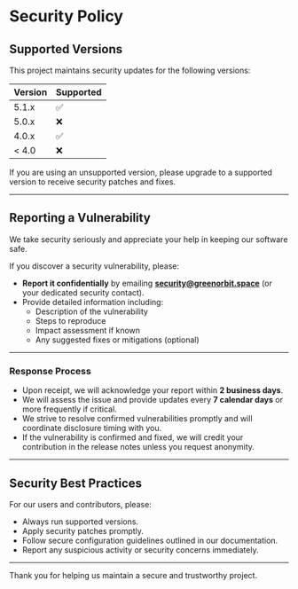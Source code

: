 # Security Policy

## Supported Versions

This project maintains security updates for the following versions:

| Version | Supported          |
| ------- | ------------------ |
| 5.1.x   | :white_check_mark: |
| 5.0.x   | :x:                |
| 4.0.x   | :white_check_mark: |
| < 4.0   | :x:                |

If you are using an unsupported version, please upgrade to a supported version to receive security patches and fixes.

---

## Reporting a Vulnerability

We take security seriously and appreciate your help in keeping our software safe.

If you discover a security vulnerability, please:

- **Report it confidentially** by emailing **security@greenorbit.space** (or your dedicated security contact).
- Provide detailed information including:
  - Description of the vulnerability
  - Steps to reproduce
  - Impact assessment if known
  - Any suggested fixes or mitigations (optional)

---

### Response Process

- Upon receipt, we will acknowledge your report within **2 business days**.
- We will assess the issue and provide updates every **7 calendar days** or more frequently if critical.
- We strive to resolve confirmed vulnerabilities promptly and will coordinate disclosure timing with you.
- If the vulnerability is confirmed and fixed, we will credit your contribution in the release notes unless you request anonymity.

---

## Security Best Practices

For our users and contributors, please:

- Always run supported versions.
- Apply security patches promptly.
- Follow secure configuration guidelines outlined in our documentation.
- Report any suspicious activity or security concerns immediately.

---

Thank you for helping us maintain a secure and trustworthy project.
